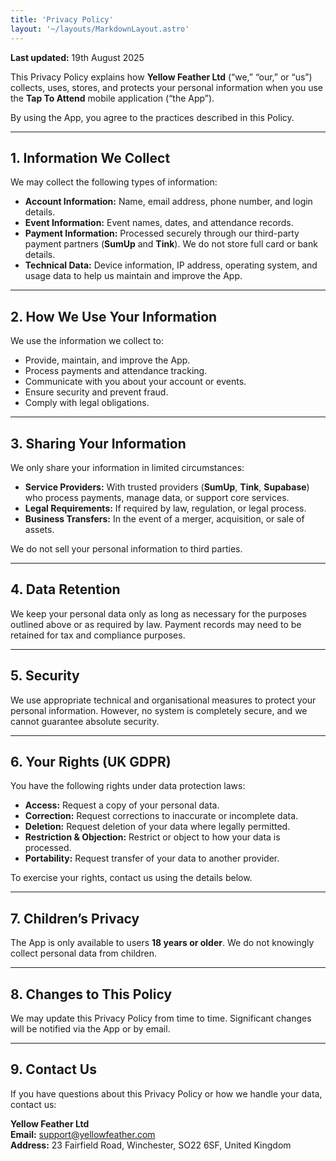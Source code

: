 ```yaml
---
title: 'Privacy Policy'
layout: '~/layouts/MarkdownLayout.astro'
---
```


**Last updated:** 19th August 2025

This Privacy Policy explains how **Yellow Feather Ltd** (“we,” “our,” or “us”) collects, uses, stores, and protects your personal information when you use the **Tap To Attend** mobile application (“the App”).  

By using the App, you agree to the practices described in this Policy.  

---

## 1. Information We Collect  
We may collect the following types of information:  

- **Account Information:** Name, email address, phone number, and login details.  
- **Event Information:** Event names, dates, and attendance records.  
- **Payment Information:** Processed securely through our third-party payment partners (**SumUp** and **Tink**). We do not store full card or bank details.  
- **Technical Data:** Device information, IP address, operating system, and usage data to help us maintain and improve the App.  

---

## 2. How We Use Your Information  
We use the information we collect to:  
- Provide, maintain, and improve the App.  
- Process payments and attendance tracking.  
- Communicate with you about your account or events.  
- Ensure security and prevent fraud.  
- Comply with legal obligations.  

---

## 3. Sharing Your Information  
We only share your information in limited circumstances:  
- **Service Providers:** With trusted providers (**SumUp**, **Tink**, **Supabase**) who process payments, manage data, or support core services.  
- **Legal Requirements:** If required by law, regulation, or legal process.  
- **Business Transfers:** In the event of a merger, acquisition, or sale of assets.  

We do not sell your personal information to third parties.  

---

## 4. Data Retention  
We keep your personal data only as long as necessary for the purposes outlined above or as required by law. Payment records may need to be retained for tax and compliance purposes.  

---

## 5. Security  
We use appropriate technical and organisational measures to protect your personal information. However, no system is completely secure, and we cannot guarantee absolute security.  

---

## 6. Your Rights (UK GDPR)  
You have the following rights under data protection laws:  
- **Access:** Request a copy of your personal data.  
- **Correction:** Request corrections to inaccurate or incomplete data.  
- **Deletion:** Request deletion of your data where legally permitted.  
- **Restriction & Objection:** Restrict or object to how your data is processed.  
- **Portability:** Request transfer of your data to another provider.  

To exercise your rights, contact us using the details below.  

---

## 7. Children’s Privacy  
The App is only available to users **18 years or older**. We do not knowingly collect personal data from children.  

---

## 8. Changes to This Policy  
We may update this Privacy Policy from time to time. Significant changes will be notified via the App or by email.  

---

## 9. Contact Us  
If you have questions about this Privacy Policy or how we handle your data, contact us:  

**Yellow Feather Ltd**  
**Email:** support@yellowfeather.com  
**Address:** 23 Fairfield Road, Winchester, SO22 6SF, United Kingdom    
